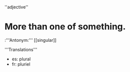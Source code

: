 ''adjective''

# More than one of something.
:'''Antonym:''' [[singular]]

'''Translations'''

* es: plural
* fr: pluriel